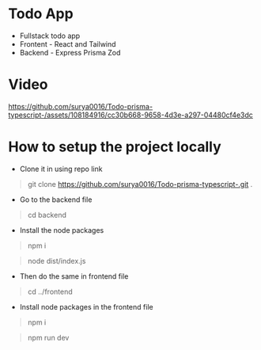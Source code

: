 # Todo App 
- Fullstack todo app
- Frontent - React and Tailwind
- Backend - Express Prisma Zod

# Video


https://github.com/surya0016/Todo-prisma-typescript-/assets/108184916/cc30b668-9658-4d3e-a297-04480cf4e3dc




# How to setup the project locally

- Clone it in using repo link
>git clone https://github.com/surya0016/Todo-prisma-typescript-.git .

- Go to the backend file
>cd backend

- Install the node packages
>npm i

>node dist/index.js

- Then do the same in frontend file
>cd ../frontend

- Install node packages in the frontend file
>npm i

>npm run dev
